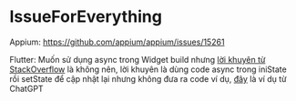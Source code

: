 # IssueForEverything

Appium: https://github.com/appium/appium/issues/15261

Flutter: Muốn sử dụng async trong Widget build nhưng [lời khuyên từ StackOverflow](https://stackoverflow.com/questions/53800662/how-do-i-call-async-property-in-widget-build-method) là không nên, lời khuyên là dùng code async trong iniState rồi setState để cập nhật lại nhưng không đưa ra code ví dụ, [đây](https://chat.openai.com/share/673e34d1-5096-4e8b-a415-0c90ce4a20c3) là ví dụ từ ChatGPT
